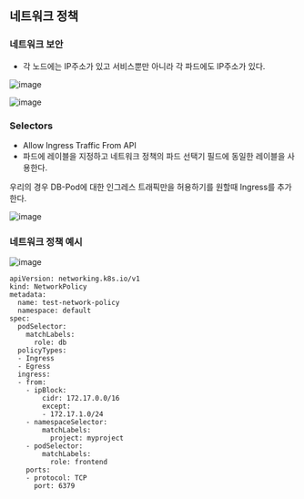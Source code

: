 ## 네트워크 정책

### 네트워크 보안
- 각 노드에는 IP주소가 있고 서비스뿐만 아니라 각 파드에도 IP주소가 있다.


![image](https://user-images.githubusercontent.com/81672260/171804048-c9c4626b-7dff-441c-a047-8e5f61940620.png)

![image](https://user-images.githubusercontent.com/81672260/171804071-4d895104-53d7-420d-838e-e31822a457ab.png)


### Selectors
- Allow Ingress Traffic From API 
- 파드에 레이블을 지정하고 네트워크 정책의 파드 선택기 필드에 동일한 레이블을 사용한다.


우리의 경우 DB-Pod에 대한 인그레스 트래픽만을 허용하기를 원할때 Ingress를 추가한다.

![image](https://user-images.githubusercontent.com/81672260/171804332-67ae014b-de20-4d23-979c-fbc61c23ac8b.png)


### 네트워크 정책 예시

![image](https://user-images.githubusercontent.com/81672260/171804606-9cc8ae45-35fd-4359-85b8-f57105162b24.png)

```
apiVersion: networking.k8s.io/v1
kind: NetworkPolicy
metadata:
  name: test-network-policy
  namespace: default
spec:
  podSelector:
    matchLabels:
      role: db
  policyTypes:
  - Ingress
  - Egress
  ingress:
  - from:
    - ipBlock:
        cidr: 172.17.0.0/16
        except:
        - 172.17.1.0/24
    - namespaceSelector:
        matchLabels:
          project: myproject
    - podSelector:
        matchLabels:
          role: frontend
    ports:
    - protocol: TCP
      port: 6379
 ```
